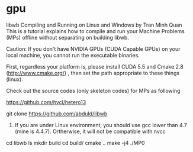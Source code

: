 gpu
===
libwb
Compiling and Running on Linux and Windows
by Tran Minh Quan
This is a tutorial explains how to compile and run your Machine Problems (MPs) offline without separating on building libwb.

Caution: If you don't have NVIDIA GPUs (CUDA Capable GPUs) on your local machine, you cannot run the executable binaries.

First, regardless your platform is, please install CUDA 5.5 and Cmake 2.8 (http://www.cmake.org/) , then set the path appropriate to these things (linux).

Check out the source codes (only skeleton codes) for MPs as following

https://github.com/hvcl/hetero13

git clone https://github.com/abduld/libwb
1. If you are under Linux environment, you should use gcc lower than 4.7 (mine is 4.4.7). Ortherwise, it will not be compatible with nvcc

cd libwb
ls
mkdir build
cd build/
cmake ..
make -j4
./MP0
